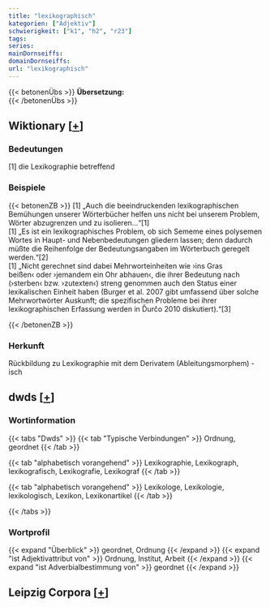 ```yaml
---
title: "lexikographisch"
kategorien: ["Adjektiv"]
schwierigkeit: ["k1", "h2", "r23"]
tags:
series:
mainDornseiffs:
domainDornseiffs:
url: "lexikographisch"
---
```


{{< betonenÜbs >}}
**Übersetzung:**  
{{< /betonenÜbs >}}

## Wiktionary [[+](https://de.wiktionary.org/wiki/lexikographisch)]

### Bedeutungen
[1] die Lexikographie betreffend  

### Beispiele
{{< betonenZB >}}
[1] „Auch die beeindruckenden lexikographischen Bemühungen unserer Wörterbücher helfen uns nicht bei unserem Problem, Wörter abzugrenzen und zu isolieren…“[1]  
[1] „Es ist ein lexikographisches Problem, ob sich Sememe eines polysemen Wortes in Haupt- und Nebenbedeutungen gliedern lassen; denn dadurch müßte die Reihenfolge der Bedeutungsangaben im Wörterbuch geregelt werden.“[2]  
[1] „Nicht gerechnet sind dabei Mehrworteinheiten wie ›ins Gras beißen‹ oder ›jemandem ein Ohr abhauen‹, die ihrer Bedeutung nach (›sterben‹ bzw. ›zutexten‹) streng genommen auch den Status einer lexikalischen Einheit haben (Burger et al. 2007 gibt umfassend über solche Mehrwortwörter Auskunft; die spezifischen Probleme bei ihrer lexikographischen Erfassung werden in Ďurčo 2010 diskutiert).“[3]  

{{< /betonenZB >}}
### Herkunft
Rückbildung zu Lexikographie mit dem Derivatem (Ableitungsmorphem)  -isch  



## dwds [[+](https://www.dwds.de/wb/lexikographisch)]

### Wortinformation
{{< tabs "Dwds" >}}
{{< tab "Typische Verbindungen" >}}
Ordnung, geordnet
{{< /tab >}}

{{< tab "alphabetisch vorangehend" >}}
Lexikographie, Lexikograph, lexikografisch, Lexikografie, Lexikograf
{{< /tab >}}

{{< tab "alphabetisch vorangehend" >}}
Lexikologe, Lexikologie, lexikologisch, Lexikon, Lexikonartikel
{{< /tab >}}

{{< /tabs >}}

### Wortprofil
{{< expand "Überblick" >}} geordnet, Ordnung {{< /expand >}}
{{< expand "ist Adjektivattribut von" >}} Ordnung, Institut, Arbeit {{< /expand >}}
{{< expand "ist Adverbialbestimmung von" >}} geordnet {{< /expand >}}

## Leipzig Corpora [[+](https://corpora.uni-leipzig.de/en/res?word=lexikographisch&corpusId=deu_newscrawl-public_2018)]

